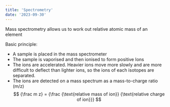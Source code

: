 ```yaml
---
title: 'Spectrometry'
date: '2023-09-30'
---
```

Mass spectrometry allows us to work out relative atomic mass of an element
<!--ID: 1724603671377-->


Basic principle:
- A sample is placed in the mass spectrometer
- The sample is vaporised and then ionised to form positive Ions
- The ions are accelerated. Heavier ions move more slowly and are more difficult to deflect than lighter ions, so the ions of each isotopes are separated.
- The ions are detected on a mass spectrum as a mass-to-charge ratio (m/z) 
$$
{\frac m z} = {\frac {\text{relative mass of ion}} {\text{relative charge of ion}}}
$$


